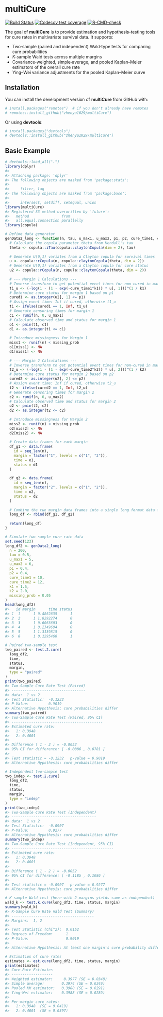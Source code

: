 
<!-- README.md is generated from README.Rmd. Please edit that file -->

# multiCure

[![Build
Status](https://github.com/zhenyu1029/multiCure/workflows/R-CMD-check/badge.svg)](https://github.com/zhenyu1029/multiCure/actions)
[![Codecov test
coverage](https://codecov.io/gh/zhenyu1029/multiCure/branch/main/graph/badge.svg)](https://codecov.io/gh/zhenyu1029/multiCure?branch=main)
[![R-CMD-check](https://github.com/zhenyu1029/multiCure/actions/workflows/R-CMD-check.yaml/badge.svg)](https://github.com/zhenyu1029/multiCure/actions/workflows/R-CMD-check.yaml)

The goal of **multiCure** is to provide estimation and
hypothesis-testing tools for cure rates in multivariate survival data.
It supports:

- Two‐sample (paired and independent) Wald‐type tests for comparing cure
  probabilities  
- $K$‐sample Wald tests across multiple margins  
- Covariance‐weighted, simple‐average, and pooled Kaplan–Meier
  estimators of the overall cure rate  
- Ying–Wei variance adjustments for the pooled Kaplan–Meier curve

## Installation

You can install the development version of **multiCure** from GitHub
with:

``` r
# install.packages("remotes")  # if you don't already have remotes
# remotes::install_github("zhenyu1029/multiCure")
```

Or using **devtools**:

``` r
# install.packages("devtools")
# devtools::install_github("zhenyu1029/multiCure")
```

## Basic Example

``` r
# devtools::load_all(".")
library(dplyr)
#> 
#> Attaching package: 'dplyr'
#> The following objects are masked from 'package:stats':
#> 
#>     filter, lag
#> The following objects are masked from 'package:base':
#> 
#>     intersect, setdiff, setequal, union
library(multiCure)
#> Registered S3 method overwritten by 'future':
#>   method               from      
#>   all.equal.connection parallelly
library(copula)

# Define data generator
genData2_long <- function(n, tau, u_max1, u_max2, p1, p2, cure_time1, cure_time2, k1, k2, missing_prob = 0.1) {
  # Calculate the copula parameter theta from Kendall's tau
  theta <- copula::iTau(copula::claytonCopula(dim = 2), tau)
  
  # Generate U(0,1) variates from a Clayton copula for survival times
  u <- copula::rCopula(n, copula::claytonCopula(theta, dim = 2))
  # Generate U(0,1) variates from a Clayton copula for cure status
  u2 <- copula::rCopula(n, copula::claytonCopula(theta, dim = 2))
  
  # --- Margin 1 Calculations ---
  # Inverse transform to get potential event times for non-cured in margin 1
  t1_u <- (-log(1 - (1 - exp(-cure_time1^k1)) * u[, 1]))^(1 / k1)
  # Determine cure status for margin 1 based on p1
  cured1 <- as.integer(u2[, 1] <= p1)
  # Assign event time: Inf if cured, otherwise t1_u
  t1 <- ifelse(cured1 == 1, Inf, t1_u)
  # Generate censoring times for margin 1
  c1 <- runif(n, 0, u_max1)
  # Calculate observed time and status for margin 1
  o1 <- pmin(t1, c1)
  d1 <- as.integer(t1 <= c1)
  
  # Introduce missingness for Margin 1
  miss1 <- runif(n) < missing_prob
  o1[miss1] <- NA
  d1[miss1] <- NA
  
  # --- Margin 2 Calculations ---
  # Inverse transform to get potential event times for non-cured in margin 2
  t2_u <- (-log(1 - (1 - exp(-cure_time2^k2)) * u[, 2]))^(1 / k2)
  # Determine cure status for margin 2 based on p2
  cured2 <- as.integer(u2[, 2] <= p2)
  # Assign event time: Inf if cured, otherwise t2_u
  t2 <- ifelse(cured2 == 1, Inf, t2_u)
  # Generate censoring times for margin 2
  c2 <- runif(n, 0, u_max2)
  # Calculate observed time and status for margin 2
  o2 <- pmin(t2, c2)
  d2 <- as.integer(t2 <= c2)
  
  # Introduce missingness for Margin 2
  miss2 <- runif(n) < missing_prob
  o2[miss2] <- NA
  d2[miss2] <- NA
  
  # Create data frames for each margin
  df_g1 <- data.frame(
    id = seq_len(n),
    margin = factor("1", levels = c("1", "2")),
    time = o1,
    status = d1
  )
  
  df_g2 <- data.frame(
    id = seq_len(n),
    margin = factor("2", levels = c("1", "2")),
    time = o2,
    status = d2
  )
  
  # Combine the two margin data frames into a single long format data frame
  long_df <- rbind(df_g1, df_g2)
  
  return(long_df)
}

# Simulate two‐sample cure‐rate data
set.seed(123)
long_df2 <- genData2_long(
  n = 200,
  tau = 0.5,
  u_max1 = 5,
  u_max2 = 6,
  p1 = 0.4,
  p2 = 0.4,
  cure_time1 = 10,
  cure_time2 = 12,
  k1 = 1.5,
  k2 = 2.0,
  missing_prob = 0.05
)
head(long_df2)
#>   id margin      time status
#> 1  1      1 0.4862635      1
#> 2  2      1 1.8292274      0
#> 3  3      1 0.6063603      0
#> 4  4      1 0.2349684      0
#> 5  5      1 1.3139815      0
#> 6  6      1 0.1295460      1

# Paired two‐sample test
two_paired <- test.2.cure(
  long_df2,
  time,
  status,
  margin,
  type = "paired"
)
print(two_paired)
#> Two-Sample Cure Rate Test (Paired) 
#> ----------------------------------
#> data:  1 vs 2
#> Test Statistic:  -0.1232
#> P-Value:         0.9019
#> Alternative Hypothesis: cure probabilities differ
summary(two_paired)
#> Two-Sample Cure Rate Test (Paired, 95% CI) 
#> ------------------------------------------
#> Estimated cure rate:
#>   1: 0.3948
#>   2: 0.4001
#> 
#> Difference ( 1 - 2 ) = -0.0052
#> 95% CI for difference: [ -0.0886 , 0.0781 ]
#> 
#> Test statistic = -0.1232   p-value = 0.9019
#> Alternative Hypothesis: cure probabilities differ

# Independent two‐sample test
two_indep <- test.2.cure(
  long_df2,
  time,
  status,
  margin,
  type = "indep"
)
print(two_indep)
#> Two-Sample Cure Rate Test (Independent) 
#> ---------------------------------------
#> data:  1 vs 2
#> Test Statistic:  -0.0907
#> P-Value:         0.9277
#> Alternative Hypothesis: cure probabilities differ
summary(two_indep)
#> Two-Sample Cure Rate Test (Independent, 95% CI) 
#> -----------------------------------------------
#> Estimated cure rate:
#>   1: 0.3948
#>   2: 0.4001
#> 
#> Difference ( 1 - 2 ) = -0.0052
#> 95% CI for difference: [ -0.1185 , 0.1080 ]
#> 
#> Test statistic = -0.0907   p-value = 0.9277
#> Alternative Hypothesis: cure probabilities differ

# K‐sample Wald test (here with 2 margins yields same as independent)
wald_k <- test.k.cure(long_df2, time, status, margin)
summary(wald_k)
#> K-Sample Cure Rate Wald Test (Summary) 
#> --------------------------------------
#> Margins:  1, 2 
#> 
#> Test Statistic (Chi^2):  0.0152
#> Degrees of Freedom:      1
#> P-Value:                 0.9019
#> 
#> Alternative Hypothesis: At least one margin's cure probability differs.

# Estimation of cure rates
estimates <- est.cure(long_df2, time, status, margin)
print(estimates)
#> Cure-Rate Estimates 
#> -------------------
#> Weighted estimator:     0.3977 (SE = 0.0348)
#> Simple average:        0.3974 (SE = 0.0349)
#> Pooled KM estimator:   0.3988 (SE = 0.0291)
#> Ying-Wei estimator:    0.3988 (SE = 0.0289)
#> 
#> Per-margin cure rates:
#>   1: 0.3948  (SE = 0.0419)
#>   2: 0.4001  (SE = 0.0397)
```
